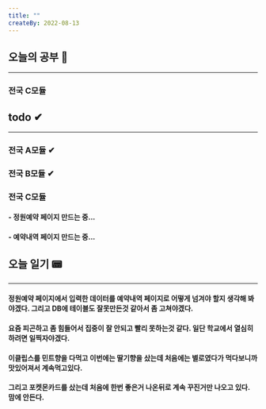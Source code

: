 ```yaml
---
title: ""
createBy: 2022-08-13
---
```

## 오늘의 공부 🎉
---
### 전국 C모듈

## todo ✔
---
### 전국 A모듈 ✔
### 전국 B모듈 ✔
### 전국 C모듈
#### - 정원예약 페이지 만드는 중...
#### - 예약내역 페이지 만드는 중...

## 오늘 일기 📟
---

#### 정원예약 페이지에서 입력한 데이터를 예약내역 페이지로 어떻게 넘겨야 할지 생각해 봐야겠다. 그리고 DB에 테이블도 잘못만든것 같아서 좀 고쳐야겠다.
#### 요즘 피곤하고 좀 힘들어서 집중이 잘 안되고 빨리 못하는것 같다. 일단 학교에서 열심히 하려면 일찍자야겠다.
#### 이클립스를 민트향을 다먹고 이번에는 딸기향을 샀는데 처음에는 별로였다가 먹다보니까 맛있어져서 계속먹고있다.
#### 그리고 포켓몬카드를 샀는데 처음에 한번 좋은거 나온뒤로 계속 꾸진거만 나오고 있다. 맘에 안든다.